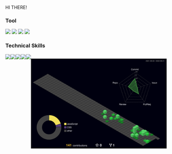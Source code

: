 HI THERE!

<!--### My Github
![Top Langs](https://github-readme-stats.vercel.app/api/top-langs/?username=Lee-Ga-Ram&&layout=compact&langs_count=81)-->

### Tool

<img src="https://img.shields.io/badge/VisualStudio-5C2D91?style=flat-square&logo=/VisualStudio&logoColor=white"/></a>
<img src="https://img.shields.io/badge/VisualStudioCode-007ACC?style=flat-square&logo=VisualStudioCode&logoColor=white"/></a>
<img src="https://img.shields.io/badge/EclipseIDE-2C2255?style=flat-square&logo=EclipseIDE&logoColor=white"/></a> <img src="https://img.shields.io/badge/Atom-66595C?style=flat-square&logo=Atom&logoColor=white"/></a>

### Technical Skills
 
<div style="display:flex">
<img src="https://img.shields.io/badge/HTML5-a83432?style=flat-square&logo=HTML5&logoColor=white"/>
<img src="https://img.shields.io/badge/CSS3-325aa8?style=flat-square&logo=CSS3&logoColor=white"/>
<img src="https://img.shields.io/badge/JavaScript-FFCA28?style=flat-square&logo=JavaScript&logoColor=white"/>
<img src="https://img.shields.io/badge/React-32a85d?style=flat-square&logo=React&logoColor=white"/>
<img src="https://img.shields.io/badge/Next.js-32a8a4?style=flat-square&logo=Next.js&logoColor=white"/>

<!--<img src="https://img.shields.io/badge/Node.js-7532a8?style=flat-square&logo=Node.js&logoColor=white"/>

<img src="https://img.shields.io/badge/TypeScript-3e32a8?style=flat-square&logo=TypeScript&logoColor=white"/></div>-->
 
 <br /><br />

![](./profile-3d-contrib/profile-night-green.svg)
